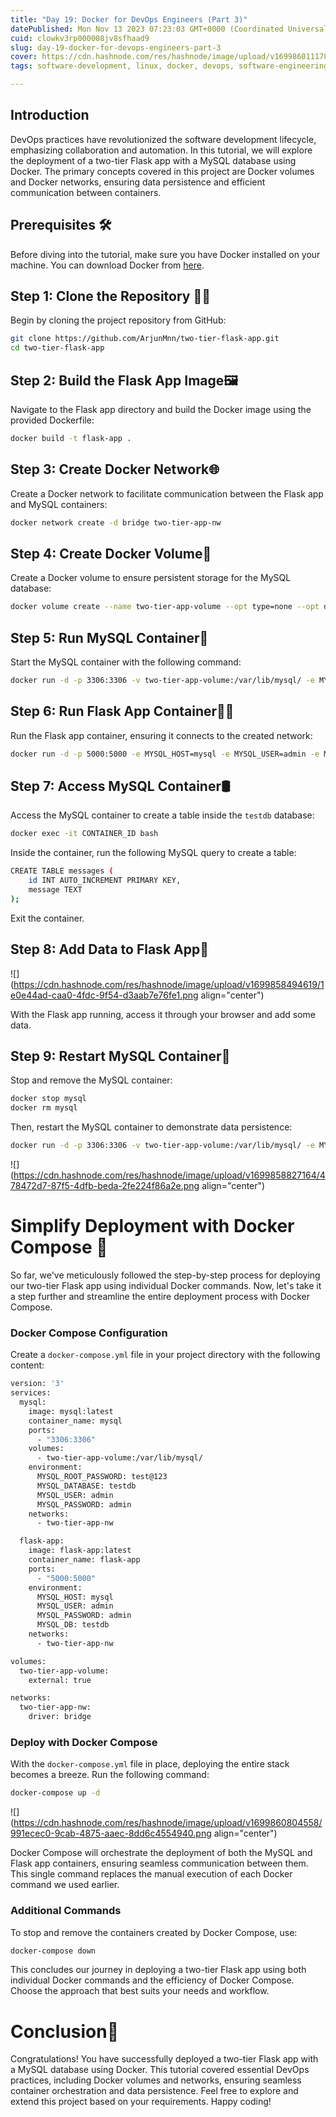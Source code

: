 ```yaml
---
title: "Day 19: Docker for DevOps Engineers (Part 3)"
datePublished: Mon Nov 13 2023 07:23:03 GMT+0000 (Coordinated Universal Time)
cuid: clowkv3rp000008jv8sfhaad9
slug: day-19-docker-for-devops-engineers-part-3
cover: https://cdn.hashnode.com/res/hashnode/image/upload/v1699860111785/4afdb19c-9f5b-4d31-b272-31a66e060b76.png
tags: software-development, linux, docker, devops, software-engineering

---
```


## Introduction

DevOps practices have revolutionized the software development lifecycle, emphasizing collaboration and automation. In this tutorial, we will explore the deployment of a two-tier Flask app with a MySQL database using Docker. The primary concepts covered in this project are Docker volumes and Docker networks, ensuring data persistence and efficient communication between containers.

## Prerequisites 🛠️

Before diving into the tutorial, make sure you have Docker installed on your machine. You can download Docker from [here](https://www.docker.com/products/docker-desktop).

## Step 1: Clone the Repository 🧑‍💻

Begin by cloning the project repository from GitHub:

```bash
git clone https://github.com/ArjunMnn/two-tier-flask-app.git
cd two-tier-flask-app
```

## Step 2: Build the Flask App Image🖼️

Navigate to the Flask app directory and build the Docker image using the provided Dockerfile:

```bash
docker build -t flask-app .
```

## Step 3: Create Docker Network🌐

Create a Docker network to facilitate communication between the Flask app and MySQL containers:

```bash
docker network create -d bridge two-tier-app-nw
```

## Step 4: Create Docker Volume💾

Create a Docker volume to ensure persistent storage for the MySQL database:

```bash
docker volume create --name two-tier-app-volume --opt type=none --opt device=/home/ubuntu/volumes/two-tier-app --opt o=bind
```

## Step 5: Run MySQL Container🚢

Start the MySQL container with the following command:

```bash
docker run -d -p 3306:3306 -v two-tier-app-volume:/var/lib/mysql/ -e MYSQL_ROOT_PASSWORD=test@123 -e MYSQL_DATABASE=testdb -e MYSQL_USER=admin -e MYSQL_PASSWORD=admin --network=two-tier-app-nw --name mysql mysql:latest
```

## Step 6: Run Flask App Container🏃‍♂️

Run the Flask app container, ensuring it connects to the created network:

```bash
docker run -d -p 5000:5000 -e MYSQL_HOST=mysql -e MYSQL_USER=admin -e MYSQL_PASSWORD=admin -e MYSQL_DB=testdb --network=two-tier-app-nw --name flask-app flask-app:latest
```

## Step 7: Access MySQL Container🛢️

Access the MySQL container to create a table inside the `testdb` database:

```bash
docker exec -it CONTAINER_ID bash
```

Inside the container, run the following MySQL query to create a table:

```bash
CREATE TABLE messages (
    id INT AUTO_INCREMENT PRIMARY KEY,
    message TEXT
);
```

Exit the container.

## Step 8: Add Data to Flask App💬

![](https://cdn.hashnode.com/res/hashnode/image/upload/v1699858494619/1e0e44ad-caa0-4fdc-9f54-d3aab7e76fe1.png align="center")

With the Flask app running, access it through your browser and add some data.

## Step 9: Restart MySQL Container🔄

Stop and remove the MySQL container:

```bash
docker stop mysql
docker rm mysql
```

Then, restart the MySQL container to demonstrate data persistence:

```bash
docker run -d -p 3306:3306 -v two-tier-app-volume:/var/lib/mysql/ -e MYSQL_ROOT_PASSWORD=test@123 -e MYSQL_DATABASE=testdb -e MYSQL_USER=admin -e MYSQL_PASSWORD=admin --network=two-tier-app-nw --name mysql mysql:latest
```

![](https://cdn.hashnode.com/res/hashnode/image/upload/v1699858827164/478472d7-87f5-4dfb-beda-2fe224f86a2e.png align="center")

# Simplify Deployment with Docker Compose 🚢

So far, we've meticulously followed the step-by-step process for deploying our two-tier Flask app using individual Docker commands. Now, let's take it a step further and streamline the entire deployment process with Docker Compose.

### Docker Compose Configuration

Create a `docker-compose.yml` file in your project directory with the following content:

```bash
version: '3'
services:
  mysql:
    image: mysql:latest
    container_name: mysql
    ports:
      - "3306:3306"
    volumes:
      - two-tier-app-volume:/var/lib/mysql/
    environment:
      MYSQL_ROOT_PASSWORD: test@123
      MYSQL_DATABASE: testdb
      MYSQL_USER: admin
      MYSQL_PASSWORD: admin
    networks:
      - two-tier-app-nw

  flask-app:
    image: flask-app:latest
    container_name: flask-app
    ports:
      - "5000:5000"
    environment:
      MYSQL_HOST: mysql
      MYSQL_USER: admin
      MYSQL_PASSWORD: admin
      MYSQL_DB: testdb
    networks:
      - two-tier-app-nw

volumes:
  two-tier-app-volume:
    external: true

networks:
  two-tier-app-nw:
    driver: bridge
```

### Deploy with Docker Compose

With the `docker-compose.yml` file in place, deploying the entire stack becomes a breeze. Run the following command:

```bash
docker-compose up -d
```

![](https://cdn.hashnode.com/res/hashnode/image/upload/v1699860804558/991ecec0-9cab-4875-aaec-8dd6c4554940.png align="center")

Docker Compose will orchestrate the deployment of both the MySQL and Flask app containers, ensuring seamless communication between them. This single command replaces the manual execution of each Docker command we used earlier.

### Additional Commands

To stop and remove the containers created by Docker Compose, use:

```bash
docker-compose down
```

This concludes our journey in deploying a two-tier Flask app using both individual Docker commands and the efficiency of Docker Compose. Choose the approach that best suits your needs and workflow.

# Conclusion🎉

Congratulations! You have successfully deployed a two-tier Flask app with a MySQL database using Docker. This tutorial covered essential DevOps practices, including Docker volumes and networks, ensuring seamless container orchestration and data persistence. Feel free to explore and extend this project based on your requirements. Happy coding!